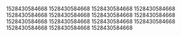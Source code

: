 1528430584668
1528430584668
1528430584668
1528430584668
1528430584668
1528430584668
1528430584668
1528430584668
1528430584668
1528430584668
1528430584668
1528430584668
1528430584668
1528430584668
1528430584668